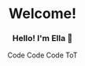<div align="center">

  <h1>Welcome!</h1> 
  <h3>Hello! I'm Ella 🎵</h3>

  <p>
   Code Code Code ToT
  </p>


</div>
